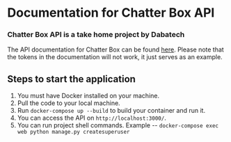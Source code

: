 # Documentation for Chatter Box API

### Chatter Box API is a take home project by Dabatech

The API documentation for Chatter Box can be found [here](https://documenter.getpostman.com/view/1204879/UUy67kRz). Please note that the tokens in the documentation will not work, it just serves as an example.

## Steps to start the application

1. You must have Docker installed on your machine.
2. Pull the code to your local machine.
3. Run `docker-compose up --build` to build your container and run it.
4. You can access the API on `http://localhost:3000/`.
5. You can run project shell commands. Example -- `docker-compose exec web python manage.py createsuperuser`
